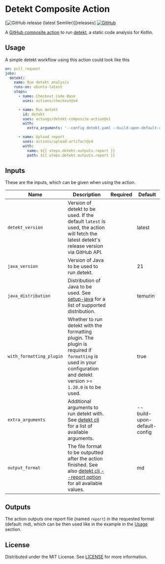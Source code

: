 # Detekt Composite Action

[![GitHub release (latest SemVer)](https://img.shields.io/github/v/release/actungs/detekt-composite-action?style=flat-square)][releases]
[![GitHub](https://img.shields.io/github/license/actungs/detekt-composite-action?style=flat-square)](./LICENSE)

A [GitHub composite action][gh-composite-action] to run [detekt][detekt], a static code analysis for Kotlin.

[gh-composite-action]: https://docs.github.com/en/actions/creating-actions/creating-a-composite-action
[detekt]: https://github.com/detekt/detekt

## Usage

A simple detekt workflow using this action could look like this

```yaml
on: pull_request
jobs:
  detekt:
    name: Run detekt analysis
    runs-on: ubuntu-latest
    steps:
      - name: Checkout Code Base
        uses: actions/checkout@v4

      - name: Run detekt
        id: detekt
        uses: actungs/detekt-composite-action@v1
        with:
          extra_arguments: '--config detekt.yaml --build-upon-default-config'

      - name: Upload report
        uses: actions/upload-artifact@v4
        with:
          name: ${{ steps.detekt.outputs.report }}
          path: ${{ steps.detekt.outputs.report }}
```

## Inputs

These are the inputs, which can be given when using the action.

| Name                     | Description                                                                                                                                                          | Required | Default                     |
|--------------------------|----------------------------------------------------------------------------------------------------------------------------------------------------------------------|:--------:|-----------------------------|
| `detekt_version`         | Version of detekt to be used. If the default `latest` is used, the action will fetch the latest detekt's release version via GitHub API.                             |          | latest                      |
| `java_version`           | Version of Java to be used to run detekt.                                                                                                                            |          | 21                          |
| `java_distribution`      | Distribution of Java to be used. See [setup-java][setup-java-distributions] for a list of supported distribution.                                                    |          | temurin                     |
| `with_formatting_plugin` | Whether to run detekt with the formatting plugin. The plugin is required if `formatting` is used in your configuration and detekt version >= `1.20.0` is to be used. |          | true                        |
| `extra_arguments`        | Additional arguments to run detekt with. See [detekt cli][detekt-cli] for a list of available arguments.                                                             |          | --build-upon-default-config |
| `output_format`          | The file format to be outputted after the action finished. See also [detekt cli --report option][detekt-cli] for all available values.                               |          | md                          |

[setup-java-distributions]: https://github.com/actions/setup-java#supported-distributions
[detekt-cli]: https://detekt.dev/docs/gettingstarted/cli/

## Outputs

The action outputs one report file (named `report`) in the requested format (default: md),
which can be then used like in the example in the [Usage](#usage) section.

## License

Distributed under the MIT License. See [LICENSE](./LICENSE) for more information.
